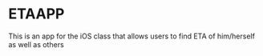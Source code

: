 # ETAAPP
This is an app for the iOS class that allows users to find ETA of him/herself as well as others
